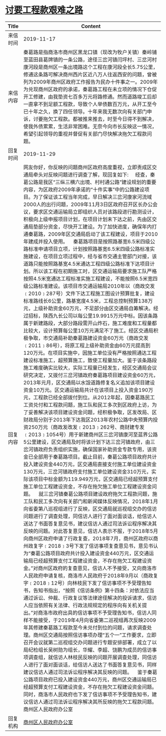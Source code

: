 # <a href="http://www.shangluo.gov.cn/zmhd/ldxxxx.jsp?urltype=leadermail.LeaderMailContentUrl&wbtreeid=1112&leadermailid=5560">讨要工程款艰难之路</a>
| Title |                                                                                                                                                                                                                                                                                                                                                                                                                                                                                                                                                                                                                                                                                                                                                                                                                                                                                                                                                                                                                                                               Content                                                                                                                                                                                                                                                                                                                                                                                                                                                                                                                                                                                                                                                                                                                                                                                                                                                                                                                                                                                                                                                                |
|:-----:|--------------------------------------------------------------------------------------------------------------------------------------------------------------------------------------------------------------------------------------------------------------------------------------------------------------------------------------------------------------------------------------------------------------------------------------------------------------------------------------------------------------------------------------------------------------------------------------------------------------------------------------------------------------------------------------------------------------------------------------------------------------------------------------------------------------------------------------------------------------------------------------------------------------------------------------------------------------------------------------------------------------------------------------------------------------------------------------------------------------------------------------------------------------------------------------------------------------------------------------------------------------------------------------------------------------------------------------------------------------------------------------------------------------------------------------------------------------------------------------------------------------------------------------------------------------------------------------------------------------------------------------------------------------------------------------------------------------------------------------------------------------------------------------------------------------------------------------------------------------------------------------------------------------------------------------------------------------------------------------------------------------------------------------------------------------------------------------------------------------------------------------|
| 来信时间  | 2019-11-17                                                                                                                                                                                                                                                                                                                                                                                                                                                                                                                                                                                                                                                                                                                                                                                                                                                                                                                                                                                                                                                                                                                                                                                                                                                                                                                                                                                                                                                                                                                                                                                                                                                                                                                                                                                                                                                                                                                                                                                                                                                                                                                           |
| 来信内容  | 秦葛路是指商洛市商州区黑龙口镇（现改为牧户关镇）秦岭铺至蓝田县葛牌镇的一条公路，途径三岔河镇闫坪村、三岔河村康河段是商州区一条出境路这个工程在康河段全长5.75公里，修通这条路可解决商州西片区近八万人往返西安的问题，曾被列为2009年商州区政府工作报告为民办十件事之一。2009年为兑现商州区政府的承诺，秦葛路工程在未立项的情况下仓促开工修建，由我垫资七百多万元将路修通。然而道路竣工后却一直拿不到足额工程款，导致个人举债数百万元，从开工至今已十年之久，换了四任领导。十年来我无数次向有关部门申诉，讨要拖欠工程款。都被推来推去，时至今日得不到解决，使我外债累累，生活非常困难。无奈今向市长反映这一情况，希望引起领导的重视并督促有关部门尽快解决拖欠工程款问题。                                                                                                                                                                                                                                                                                                                                                                                                                                                                                                                                                                                                                                                                                                                                                                                                                                                                                                                                                                                                                                                                                                                                                                                                                                                                                                                                                                                                                                                                                                                                                                                                                                                                                                                                                                                            |
| 回复时间  | 2019-11-29                                                                                                                                                                                                                                                                                                                                                                                                                                                                                                                                                                                                                                                                                                                                                                                                                                                                                                                                                                                                                                                                                                                                                                                                                                                                                                                                                                                                                                                                                                                                                                                                                                                                                                                                                                                                                                                                                                                                                                                                                                                                                                                           |
| 回复内容  | 网友你好，你反映的问题商州区政府高度重视，立即责成区交通局牵头对反映问题进行调查了解，现回复如下:     经查，秦葛公路是我区“三纵三横六出境、村村通公路”建设规划的重要内容，为区政府2009年承诺的“十件实事”中的公路建设项目。为了保证该工程当年完成，早日解决三岔河康家河流域2000人的出行问题，2009年11月3日区政府召开区长办公会议，要求区交通运输局立即组织人员对该路段进行勘测设计，积极向上级申报项目计划，在项目计划未下达之前，先由区交通局垫部分资金，尽快开工建设。为了加快进度，确保年内打通秦葛路，2009年区交通局启动了该工程建设，项目于2010年建成并投入使用。    秦葛路项目是按照路基宽6.5米四级公路标准申请项目立项，计划按照路基宽6.5米四级公路标准实施建设，在项目立项过程中，经与省市交通主管部门对接，该道路只能按照路基宽4.5米通达工程四级公路标准下达项目计划。所以该工程在初期施工时，区交通运输局要求施工队严格按照4.5米宽通达工程标准实施工程建设，不能按照6.5米宽四级公路标准建设。该项目市交通运输局2010年以（商政交发﹝2010﹞287号）文件下达工程施工图设计预算批复，建设标准路线长6公里，路基宽度4.5米，工程总控制预算138万元，上级补助资金60万元，不足部分由区交通局自筹解决。经过招标，陕西九长公司以每公里19.9915万元中标。因该条路属于新建路段，大部分路段需开山炸石，施工难度和工程量都比较大，设计预算每公里10万元满足不了施工。经区交通局积极争取，市交通局补助秦葛路建设资金60万元（商政交发﹝2011﹞86号），将原工程上级补助资金由60万元提高到120万元。在项目实施中，因施工单位没有严格按照通达工程建设标准施工，超预算施工，致使工程量加大。鉴于该条路段施工难度确实比较大，实际工程量已经发生，经区交通局会议研究决定，又拨付三岔河镇政府秦葛路项目建设资金60万元，2013年元月，区交通局以水毁道路修复名义追加该项目建设资金10万元。区交通运输局共计在该项目上投入资金190万元，工程款已经全部拨付到位。从2012年起，因秦葛路民工工资兑付和工程款问题，施工队和民工多次到区政府上访，为了妥善解决该项目建设资金问题，经积极争取，区发改局、区财政局分别于2013年下达我区2013年农村公路中央预算内投资250万元（商政发改发﹝2013﹞262号、商财建专发﹝2013﹞1054号）用于新建商州区三岔河镇康河至蓝界公路5公里建设，区交通局及时将该计划下达三岔河镇政府，由三岔河镇政府负责组织实施，确保国家补助资金专款专用，该资金已全部用于秦葛路项目。截止目前，秦葛公路项目政府共计投入建设资金440万元，区交通局直接支付施工单位建设资金130万元，三岔河镇政府支付施工单位建设资金310万元，实际该项目中标金额为119.949万元，区交通局已经超预算支付施工单位工程建设资金，不存在拖欠施工单位工程建设资金问题。    就三岔河镇秦葛公路项目建设政府拖欠工程款问题，施工队和民工多次向有关部门和新闻媒体反映情况，2018年1月向省委第八巡视组进行了反映，区交通局就巡视组交办的信访问题进行了调查处理，同信访人进行了面对面谈话，给信访人送达了书面答复意见书，建议信访人通过司法诉讼程序解决其反映的问题。对此答复意见，信访人表示不服，于2018年5月向商州区政府申请了行政复查，2018年7月，商州区政府以商州政复字﹝2018﹞3号下发了信访事项复查意见书，意见书认为“秦葛公路项目政府共计投入建设资金440万元，区交通运输局已经超预算支付工程建设资金，不存在拖欠工程建设资金。”对商州区政府的复查意见，信访人不予接受，又向商洛市人民政府申请复核，商洛市人民政府于2018年9月以（商政复字﹝2018﹞12号）向林枝民下发了信访事项不予受理告知书，告知书指出，“按照《信访条例》第十四条：对依法应当通过诉讼、仲裁、行政复议等法律途径解决的投诉请求，信访人应当依照有关法律、行政法规规定的程序向有关机关提出。”对商洛市政府出具的信访事项不予受理告知书，信访人同样不能接受，于2019年4月向省委第二巡视组再次反映2009年其修建秦葛路工程款至今未兑付到位的问题，请求调查处理。商州区交通局按照信访事项办理“五个一”工作要求，立即召开会议就第二巡视组交办问题进行专题安排部署，成立了以局纪检组长吴树勋为组长，华耀、李超、饶鹏为成员的信访事项调查组，就信访人林枝民反映的问题开展调查处理，同信访人进行了面对面谈话，给信访人送达了书面答复意见书，同样建议信访人通过司法诉讼程序解决其反映的问题。    鉴于秦葛公路项目政府已投入建设资金440万元，商州区交通运输局已经超预算支付工程建设资金，不存在拖欠工程建设资金问题。同时，商洛市人民政府也下发了信访事项不予受理告知书，建议信访人通过司法诉讼程序解决其所反映的拖欠工程款问题。商州区人民政府办公室 |
| 回复机构  | <a href="../../category/agencies/商州区人民政府办公室.md">商州区人民政府办公室</a>                                                                                                                                                                                                                                                                                                                                                                                                                                                                                                                                                                                                                                                                                                                                                                                                                                                                                                                                                                                                                                                                                                                                                                                                                                                                                                                                                                                                                                                                                                                                                                                                                                                                                                                                                                                                                                                                                                                                                                                                                                                                       |